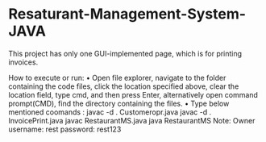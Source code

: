 # Resaturant-Management-System-JAVA

This project has only one GUI-implemented page, which is for printing invoices.

How to execute or run:
• Open file explorer, navigate to the folder containing the code files, click the location specified above, clear the location field, type cmd, and then press Enter,       alternatively open command prompt(CMD), find the directory containing the files.
• Type below mentioned coomands :
       javac -d . Customeropr.java
       javac -d . InvoicePrint.java
       javac RestaurantMS.java
       java RestaurantMS
Note:
Owner username: rest
      password: rest123
